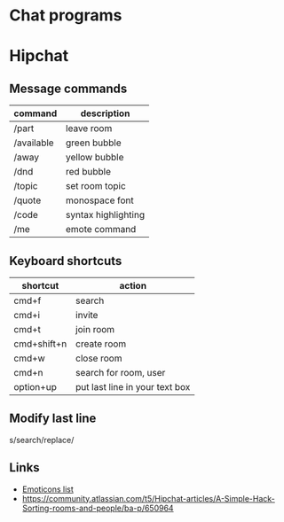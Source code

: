 # Chat programs


# Hipchat


## Message commands

| command    | description         |
|---------- |------------------- |
| /part      | leave room          |
| /available | green bubble        |
| /away      | yellow bubble       |
| /dnd       | red bubble          |
| /topic     | set room topic      |
| /quote     | monospace font      |
| /code      | syntax highlighting |
| /me        | emote command       |


## Keyboard shortcuts

| shortcut    | action                         |
|----------- |------------------------------ |
| cmd+f       | search                         |
| cmd+i       | invite                         |
| cmd+t       | join room                      |
| cmd+shift+n | create room                    |
| cmd+w       | close room                     |
| cmd+n       | search for room, user          |
| option+up   | put last line in your text box |


## Modify last line

s/search/replace/


## Links

- [Emoticons list](https://www.hipchat.com/emoticons)
- <https://community.atlassian.com/t5/Hipchat-articles/A-Simple-Hack-Sorting-rooms-and-people/ba-p/650964>
